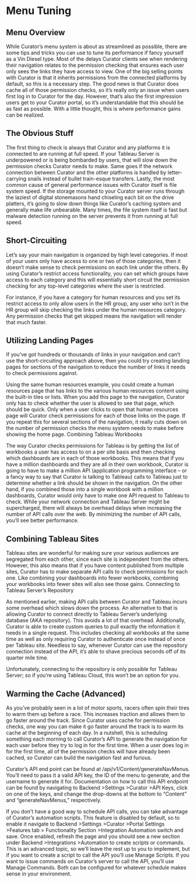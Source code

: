 # Menu Tuning

## Menu Overview

While Curator’s menu system is about as streamlined as possible, there are some tips and tricks you can use to tune its
performance if fancy yourself as a Vin Diesel type. Most of the delays Curator clients see when rendering their
navigation relates to the permission checking that ensures each user only sees the links they have access to view. One
of the big selling points with Curator is that it inherits permissions from the connected platforms by default, so this
is a necessary step. The good news is that Curator does cache all of those permission checks, so it’s really only an
issue when users first log in to Curator for the day. However, that’s also the first impression users get to your
Curator portal, so it’s understandable that this should be as fast as possible. With a little thought, this is where
performance gains can be realized.

## The Obvious Stuff

The first thing to check is always that Curator and any platforms it is connected to are running at full speed. If your
Tableau Server is underpowered or is being bombarded by users, that will slow down the permission checks Curator needs
to make. Same goes if the network connection between Curator and the other platforms is handled by letter-carrying
snails instead of bullet train-esque transfers. Lastly, the most common cause of general performance issues with Curator
itself is file system speed. If the storage mounted to your Curator server runs through the laziest of digital
stonemasons hand chiseling each bit on the drive platters, it’s going to slow down things like Curator’s caching system
and generally make life unbearable. Many times, the file system itself is fast but malware detection running on the
server prevents it from running at full speed.

## Short-Circuiting

Let’s say your main navigation is organized by high level categories. If most of your users only have access to one or
two of those categories, then it doesn’t make sense to check permissions on each link under the others. By using
Curator’s restrict access functionality, you can set which groups have access to each category and this will essentially
short circuit the permission checking for any top-level categories where the user is restricted.

For instance, if you have a category for human resources and you set its restrict access to only allow users in the HR
group, any user who isn’t in the HR group will skip checking the links under the human resources category. Any
permission checks that get skipped means the navigation will render that much faster.

## Utilizing Landing Pages

If you’ve got hundreds or thousands of links in your navigation and can’t use the short-circuiting approach above, then
you could try creating landing pages for sections of the navigation to reduce the number of links it needs to check
permissions against.

Using the same human resources example, you could create a human resources page that has links to the various human
resources content using the built-in tiles or lists. When you add this page to the navigation, Curator only has to check
whether the user is allowed to see that page, which should be quick. Only when a user clicks to open that human
resources page will Curator check permissions for each of those links on the page. If you repeat this for several
sections of the navigation, it really cuts down on the number of permission checks the menu system needs to make before
showing the home page.
Combining Tableau Workbooks

The way Curator checks permissions for Tableau is by getting the list of workbooks a user has access to on a per site
basis and then checking which dashboards are in each of those workbooks. This means that if you have a million
dashboards and they are all in their own workbook, Curator is going to have to make a million API (application
programming interface – or a fancy way to say that Curator is talking to Tableau) calls to Tableau just to determine
whether a link should be shown in the navigation. On the other hand, if you combined those into a single workbook with a
million dashboards, Curator would only have to make one API request to Tableau to check. While your network connection
and Tableau Server might be supercharged, there will always be overhead delays when increasing the number of API calls
over the web. By minimizing the number of API calls, you’ll see better performance.

## Combining Tableau Sites

Tableau sites are wonderful for making sure your various audiences are segregated from each other, since each site is
independent from the others. However, this also means that if you have content published from multiple sites, Curator
has to make separate API calls to check permissions for each one. Like combining your dashboards into fewer workbooks,
combining your workbooks into fewer sites will also see those gains.
Connecting to Tableau Server’s Repository

As mentioned earlier, making API calls between Curator and Tableau incurs some overhead which slows down the process. An
alternative to that is allowing Curator to connect directly to Tableau Server’s underlying database (AKA repository).
This avoids a lot of that overhead. Additionally, Curator is able to create custom queries to pull exactly the
information it needs in a single request. This includes checking all workbooks at the same time as well as only
requiring Curator to authenticate once instead of once per Tableau site. Needless to say, whenever Curator can use the
repository connection instead of the API, it’s able to shave precious seconds off of its quarter mile time.

Unfortunately, connecting to the repository is only possible for Tableau Server; so if you’re using Tableau Cloud, this
won’t be an option for you.

## Warming the Cache (Advanced)

As you’ve probably seen in a lot of motor sports, racers often spin their tires to warm them up before a race. This
increases traction and allows them to go faster around the track. Since Curator uses cache for permission checks, one
way you can make it go faster around the track is to warm its cache at the beginning of each day. In a nutshell, this is
scheduling something each morning to call Curator’s API to generate the navigation for each user before they try to log
in for the first time. When a user does log in for the first time, all of the permission checks will have already been
cached, so Curator can build the navigation fast and furious.

Curator’s API end point can be found at /api/v1/Content/generateNavMenus. You’ll need to pass it a valid API key, the ID
of the menu to generate, and the username to generate it for. Documentation on how to call this API endpoint can be
found by navigating to Backend >Settings >Curator >API Keys, click on one of the keys, and change the drop-downs at the
bottom to “Content” and “generateNavMenus,” respectively.

If you don’t have a good way to schedule API calls, you can take advantage of Curator’s automation scripts. This feature
is disabled by default, so to enable it navigate to Backend >Settings >Curator >Portal Settings >Features tab >
Functionality Section >Integration Automation switch and save. Once enabled, refresh the page and you should see a new
section under Backend >Integrations >Automation to create scripts or commands. This is an advanced topic, so we’ll leave
the rest up to you to implement, but if you want to create a script to call the API you’ll use Manage Scripts. If you
want to issue commands on Curator’s server to call the API, you’ll use Manage Commands. Both can be configured for
whatever schedule makes sense in your environment.
